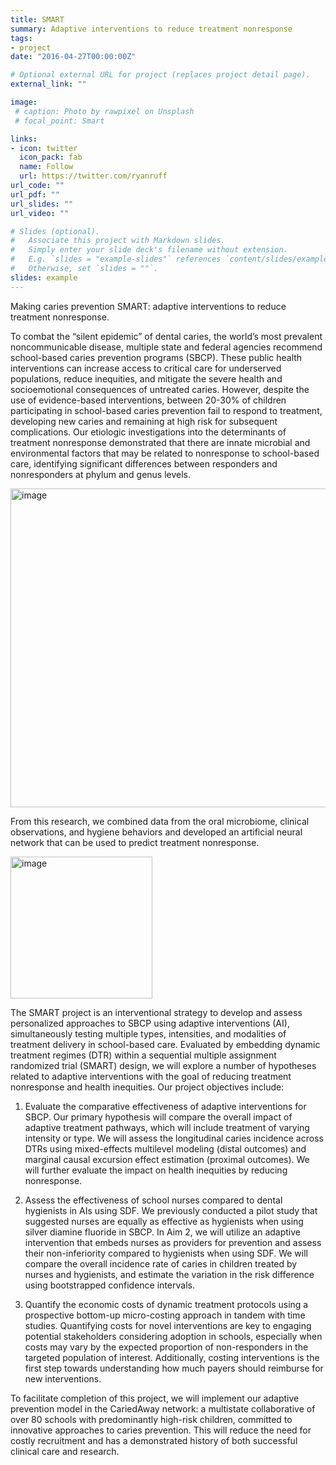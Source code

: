 ```yaml
---
title: SMART
summary: Adaptive interventions to reduce treatment nonresponse
tags:
- project
date: "2016-04-27T00:00:00Z"

# Optional external URL for project (replaces project detail page).
external_link: ""

image:
 # caption: Photo by rawpixel on Unsplash
 # focal_point: Smart

links:
- icon: twitter
  icon_pack: fab
  name: Follow
  url: https://twitter.com/ryanruff
url_code: ""
url_pdf: ""
url_slides: ""
url_video: ""

# Slides (optional).
#   Associate this project with Markdown slides.
#   Simply enter your slide deck's filename without extension.
#   E.g. `slides = "example-slides"` references `content/slides/example-slides.md`.
#   Otherwise, set `slides = ""`.
slides: example
---
```


Making caries prevention SMART: adaptive interventions to reduce treatment nonresponse.

To combat the “silent epidemic” of dental caries, the world’s most prevalent noncommunicable disease, multiple state and federal agencies recommend school-based caries prevention programs (SBCP). These public health interventions can increase access to critical care for underserved populations, reduce inequities, and mitigate the severe health and socioemotional consequences of untreated caries. However, despite the use of evidence-based interventions, between 20-30% of children participating in school-based caries prevention fail to respond to treatment, developing new caries and remaining at high risk for subsequent complications. Our etiologic investigations into the determinants of treatment nonresponse demonstrated that there are innate microbial and environmental factors that may be related to nonresponse to school-based care, identifying significant differences between responders and nonresponders at phylum and genus levels. 

<img width="510" alt="image" src="https://github.com/ryanruff/ryanruff_web/assets/65179113/36c5d266-115f-4b59-a8ec-d2a676e6ab64">

From this research, we combined data from the oral microbiome, clinical observations, and hygiene behaviors and developed an artificial neural network that can be used to predict treatment nonresponse.

<img width="227" alt="image" src="https://github.com/ryanruff/ryanruff_web/assets/65179113/41177af3-2136-416a-be65-516c064ed4cc">

The SMART project is an interventional strategy to develop and assess personalized approaches to SBCP using adaptive interventions (AI), simultaneously testing multiple types, intensities, and modalities of treatment delivery in school-based care. Evaluated by embedding dynamic treatment regimes (DTR) within a sequential multiple assignment randomized trial (SMART) design, we will explore a number of hypotheses related to adaptive interventions with the goal of reducing treatment nonresponse and health inequities. Our project objectives include:

1.	Evaluate the comparative effectiveness of adaptive interventions for SBCP. Our primary hypothesis will compare the overall impact of adaptive treatment pathways, which will include treatment of varying intensity or type. We will assess the longitudinal caries incidence across DTRs using mixed-effects multilevel modeling (distal outcomes) and marginal causal excursion effect estimation (proximal outcomes). We will further evaluate the impact on health inequities by reducing nonresponse.
   
2.	Assess the effectiveness of school nurses compared to dental hygienists in AIs using SDF. We previously conducted a pilot study that suggested nurses are equally as effective as hygienists when using silver diamine fluoride in SBCP. In Aim 2, we will utilize an adaptive intervention that embeds nurses as providers for prevention and assess their non-inferiority compared to hygienists when using SDF. We will compare the overall incidence rate of caries in children treated by nurses and hygienists, and estimate the variation in the risk difference using bootstrapped confidence intervals.
   
3.	Quantify the economic costs of dynamic treatment protocols using a prospective bottom-up micro-costing approach in tandem with time studies. Quantifying costs for novel interventions are key to engaging potential stakeholders considering adoption in schools, especially when costs may vary by the expected proportion of non-responders in the targeted population of interest. Additionally, costing interventions is the first step towards understanding how much payers should reimburse for new interventions.

To facilitate completion of this project, we will implement our adaptive prevention model in the CariedAway network: a multistate collaborative of over 80 schools with predominantly high-risk children, committed to innovative approaches to caries prevention. This will reduce the need for costly recruitment and has a demonstrated history of both successful clinical care and research. 

